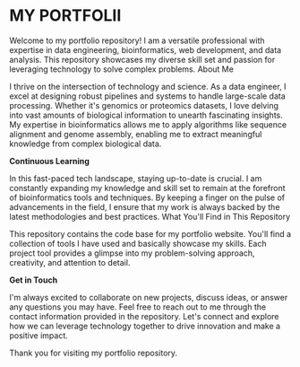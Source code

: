 # MY PORTFOLII

Welcome to my portfolio repository! I am a versatile professional with expertise in data engineering, bioinformatics, web development, and data analysis. This repository showcases my diverse skill set and passion for leveraging technology to solve complex problems.
About Me

I thrive on the intersection of technology and science. As a data engineer, I excel at designing robust pipelines and systems to handle large-scale data processing. Whether it's genomics or proteomics datasets, I love delving into vast amounts of biological information to unearth fascinating insights. My expertise in bioinformatics allows me to apply algorithms like sequence alignment and genome assembly, enabling me to extract meaningful knowledge from complex biological data.

**Continuous Learning**

In this fast-paced tech landscape, staying up-to-date is crucial. I am constantly expanding my knowledge and skill set to remain at the forefront of bioinformatics tools and techniques. By keeping a finger on the pulse of advancements in the field, I ensure that my work is always backed by the latest methodologies and best practices.
What You'll Find in This Repository

This repository contains the code base for my portfolio website. You'll find a collection of tools I have used and basically showcase my skills. Each project tool provides a glimpse into my problem-solving approach, creativity, and attention to detail.

**Get in Touch**

I'm always excited to collaborate on new projects, discuss ideas, or answer any questions you may have. Feel free to reach out to me through the contact information provided in the repository. Let's connect and explore how we can leverage technology together to drive innovation and make a positive impact.

Thank you for visiting my portfolio repository. 
